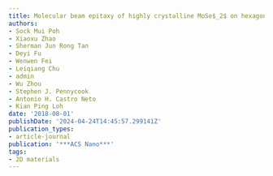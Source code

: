 ```yaml
---
title: Molecular beam epitaxy of highly crystalline MoSe$_2$ on hexagonal boron nitride
authors:
- Sock Mui Poh
- Xiaoxu Zhao
- Sherman Jun Rong Tan
- Deyi Fu
- Wenwen Fei
- Leiqiang Chu
- admin
- Wu Zhou
- Stephen J. Pennycook
- Antonio H. Castro Neto
- Kian Ping Loh
date: '2018-08-01'
publishDate: '2024-04-24T14:45:57.299141Z'
publication_types:
- article-journal
publication: '***ACS Nano***'
tags:
- 2D materials
---
```


